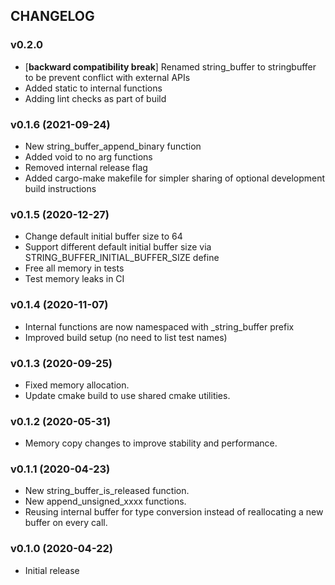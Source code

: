## CHANGELOG

### v0.2.0

* \[**backward compatibility break**\] Renamed string_buffer to stringbuffer to be prevent conflict with external APIs
* Added static to internal functions
* Adding lint checks as part of build

### v0.1.6 (2021-09-24)

* New string_buffer_append_binary function
* Added void to no arg functions
* Removed internal release flag
* Added cargo-make makefile for simpler sharing of optional development build instructions

### v0.1.5 (2020-12-27)

* Change default initial buffer size to 64
* Support different default initial buffer size via STRING_BUFFER_INITIAL_BUFFER_SIZE define
* Free all memory in tests
* Test memory leaks in CI

### v0.1.4 (2020-11-07)

* Internal functions are now namespaced with \_string_buffer prefix
* Improved build setup (no need to list test names)

### v0.1.3 (2020-09-25)

* Fixed memory allocation.
* Update cmake build to use shared cmake utilities.

### v0.1.2 (2020-05-31)

* Memory copy changes to improve stability and performance.

### v0.1.1 (2020-04-23)

* New string_buffer_is_released function.
* New append_unsigned_xxxx functions.
* Reusing internal buffer for type conversion instead of reallocating a new buffer on every call.

### v0.1.0 (2020-04-22)

* Initial release
